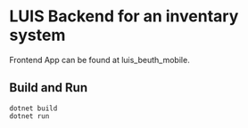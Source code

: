 # LUIS Backend for an inventary system

Frontend App can be found at luis_beuth_mobile.

## Build and Run

    dotnet build
    dotnet run
